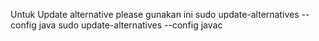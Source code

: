  Untuk Update alternative please gunakan ini
sudo update-alternatives --config java
sudo update-alternatives --config javac

